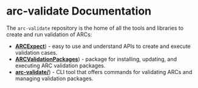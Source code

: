 # arc-validate Documentation

The `arc-validate` repository is the home of all the tools and libraries to create and run validation of ARCs:

- [**ARCExpect**](./ARCExpect/introduction.html)) - easy to use and understand APIs to create and execute validation cases.
- [**ARCValidationPackages**](./ARCValidationPackages/introduction.html)) - package for installing, updating, and executing ARC validation packages.
- [**arc-validate/**](./arc-validate/introduction.html)) -  CLI tool that offers commands for validating ARCs and managing validation packages.